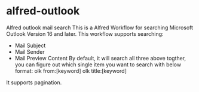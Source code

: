 # alfred-outlook
Alfred outlook mail search
This is a Alfred Workflow for searching Microsoft Outlook Version 16 and later.
This workflow supports searching:
* Mail Subject
* Mail Sender
* Mail Preview Content
By default, it will search all three above togther, you can figure out which single item you want to search with below format:
olk from:\[keyword\]
olk title:\[keyword\]

It supports pagination.
